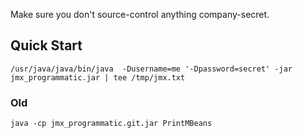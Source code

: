 Make sure you don't source-control anything company-secret.

## Quick Start

```
/usr/java/java/bin/java  -Dusername=me '-Dpassword=secret' -jar jmx_programmatic.jar | tee /tmp/jmx.txt
```

### Old
```
java -cp jmx_programmatic.git.jar PrintMBeans
```

